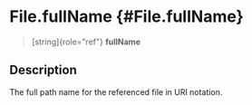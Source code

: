 File.fullName {#File.fullName}
=============

> [string]{role="ref"} **fullName**

Description
-----------

The full path name for the referenced file in URI notation.
